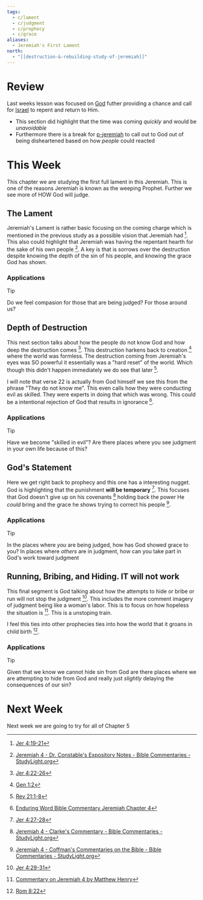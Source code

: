 ```yaml
---
tags:
  - c/lament
  - c/judgment
  - c/prophecy
  - c/grace
aliases:
  - Jeremiah's First Lament
north:
  - "[[destruction-&-rebuilding-study-of-jeremiah]]"
---
```

# Review
Last weeks lesson was focused on [God](God.md) futher providing a chance and call for [Israel](../p-nation-of-israel.md) to repent and return to Him.
- This section did highlight that the time was coming *quickly* and would be *unavoidable*
- Furthermore there is a break for [p-jeremiah](../p-jeremiah.md) to call out to God out of being disheartened based on how *people* could reacted

# This Week
[^enduring-word]: [Enduring Word Bible Commentary Jeremiah Chapter 4](https://enduringword.com/bible-commentary/jeremiah-4/)
[^blue-letter-bible]: [Commentary on Jeremiah 4 by Matthew Henry](https://www.blueletterbible.org/Comm/mhc/Jer/Jer_004.cfm)
[^john-gill]: [Jeremiah 4:19-31 - Oh, my anguish, my anguish! I writhe in pain. Oh, ...](https://www.biblestudytools.com/jeremiah/passage/?q=jeremiah+4:19-31)
[^clarks-commentary]: [Jeremiah 4 - Clarke's Commentary - Bible Commentaries - StudyLight.org](https://www.studylight.org/commentaries/eng/acc/jeremiah-4.html)
[^constables]:  [Jeremiah 4 - Dr. Constable's Expository Notes - Bible Commentaries - StudyLight.org](https://www.studylight.org/commentaries/eng/dcc/jeremiah-4.html)
[^m1]: [Jer 4:19-21](Jer%204.md)
[^m2]: [Jer 4:22-26](Jer%204.md)
[^m3]: [Jer 4:27-28](Jer%204.md)
[^m4]: [Jer 4:29-31](Jer%204.md)
[^coffman]: [Jeremiah 4 - Coffman's Commentaries on the Bible - Bible Commentaries - StudyLight.org](https://www.studylight.org/commentaries/eng/bcc/jeremiah-4.html)
[^b1]: [Gen 1:2](Gen%201.md)
[^b2]: [Rev 21:1-8](Rev%2021.md)
[^b3]: [Rom 8:22](Rom%208.md)

This chapter we are studying the first full lament in this Jeremiah. This is one of the reasons Jeremiah is known as the weeping Prophet.  Further we see more of HOW God will judge.

## The Lament
Jeremiah's Lament is rather basic focusing on the coming charge which is mentioned in the previous study as a possible vision that Jeremiah had [^m1]. This also could highlight that Jeremiah was having the repentant hearth for the sake of his own people [^constables]. A key is that is sorrows over the destruction despite knowing the depth of the sin of his people, and knowing the grace God has shown.

### Applications
> [!TIP]
> Do we feel compasion for those that are being judged? For those around us?

## Depth of Destruction
This next section talks about how the people do not know God and how deep the destruction comes [^m2]. This destruction harkens back to creation [^b1] where the world was formless. The destruction coming from Jeremiah's eyes was SO powerful it essentially was a "hard reset" of the world. Which though this didn't happen immediately we do see that later [^b2].  

I will note that verse 22 is actually from God himself we see this from the phrase "They do not know me". This even calls how they were conducting evil as skilled. They were experts in doing that which was wrong. This could be a intentional rejection of God that results in ignorance [^enduring-word]. 

### Applications
>[!TIP]
>Have we become "skilled in evil"?
>Are there places where you see judgment in your own life because of this?


## God's Statement
Here we get right back to prophecy and this one has a interesting nugget. God is highlighting that the punishment **will be temporary** [^m3]. This focuses that God doesn't give up on his covenants [^clarks-commentary] holding back the power He *could* bring and the grace he shows trying to correct his people [^coffman].

### Applications
>[!TIP]
>In the places where *you* are being judged, how has God showed grace to you?
>In places where *others* are in judgment, how can you take part in God's work toward judgment

## Running, Bribing, and Hiding. **IT** will not work
This final segment is God talking about how the attempts to hide or bribe or run will not stop the judgment [^m4]. This includes the more comment imagery of judgment being like a woman's labor. This is to focus on how hopeless the situation is [^blue-letter-bible]. This is a unstoping train.

I feel this ties into other prophecies ties into how the world that it groans in child birth [^b3].

### Applications
>[!TIP]
>Given that we know we  cannot hide sin from God are there places where we are attempting to hide from God and really just *slightly* delaying the consequences of our sin?
>
# Next Week
Next week we are going to try for all of Chapter 5